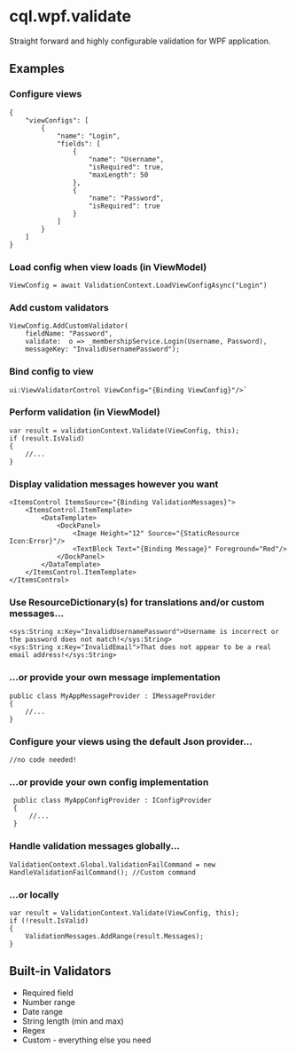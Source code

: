 # cql.wpf.validate
Straight forward and highly configurable validation for WPF application.

## Examples

### Configure views
```
{
    "viewConfigs": [
        {
            "name": "Login",
            "fields": [
                {
                    "name": "Username",
                    "isRequired": true,
                    "maxLength": 50
                },
                {
                    "name": "Password",
                    "isRequired": true
                }
            ]
        }
    ]
}
```

### Load config when view loads (in ViewModel)
`ViewConfig = await ValidationContext.LoadViewConfigAsync("Login")`

### Add custom validators
```
ViewConfig.AddCustomValidator(
    fieldName: "Password",
    validate:  o => _membershipService.Login(Username, Password),
    messageKey: "InvalidUsernamePassword");
```

### Bind config to view
```
ui:ViewValidatorControl ViewConfig="{Binding ViewConfig}"/>`
```

### Perform validation (in ViewModel)
```
var result = validationContext.Validate(ViewConfig, this);
if (result.IsValid)
{
    //...
}
```

### Display validation messages however you want
```
<ItemsControl ItemsSource="{Binding ValidationMessages}">
    <ItemsControl.ItemTemplate>
        <DataTemplate>
            <DockPanel>
                <Image Height="12" Source="{StaticResource Icon:Error}"/>
                <TextBlock Text="{Binding Message}" Foreground="Red"/>
            </DockPanel>    
        </DataTemplate>
    </ItemsControl.ItemTemplate>
</ItemsControl>
```

### Use ResourceDictionary(s) for translations and/or custom messages...
```
<sys:String x:Key="InvalidUsernamePassword">Username is incorrect or the password does not match!</sys:String>
<sys:String x:Key="InvalidEmail">That does not appear to be a real email address!</sys:String>
```

### ...or provide your own message implementation
```
public class MyAppMessageProvider : IMessageProvider
{
    //...
}
```

### Configure your views using the default Json provider...
```
//no code needed!
```

### ...or provide your own config implementation
```
 public class MyAppConfigProvider : IConfigProvider
 {
     //...
 }
```

### Handle validation messages globally...
```
ValidationContext.Global.ValidationFailCommand = new HandleValidationFailCommand(); //Custom command
```

### ...or locally
```
var result = ValidationContext.Validate(ViewConfig, this);
if (!result.IsValid)
{
    ValidationMessages.AddRange(result.Messages);
}
```

## Built-in Validators

* Required field
* Number range
* Date range
* String length (min and max)
* Regex
* Custom - everything else you need

